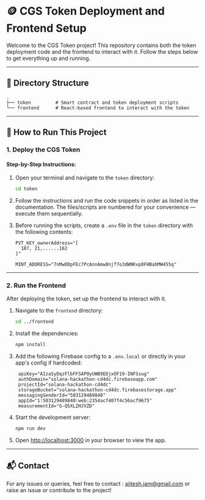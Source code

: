 # 🪙 CGS Token Deployment and Frontend Setup

Welcome to the CGS Token project! This repository contains both the token deployment code and the frontend to interact with it. Follow the steps below to get everything up and running.

---

## 📁 Directory Structure

```
.
├── token         # Smart contract and token deployment scripts
└── frontend      # React-based frontend to interact with the token
```

---

## 🚀 How to Run This Project

### 1. Deploy the CGS Token

#### Step-by-Step Instructions:

1. Open your terminal and navigate to the `token` directory:

   ```bash
   cd token
   ```

2. Follow the instructions and run the code snippets in order as listed in the documentation. The files/scripts are numbered for your convenience — execute them sequentially.

3. Before running the scripts, create a `.env` file in the `token` directory with the following contents:

   ```env
   PVT_KEY_ownerAddress="[
     187, 21,......162
   ]"

   MINT_ADDRESS="7nMwDDpFEc7PcAnnAmw8njf7o3dWNKvp8FHBabMW455q"
   ```

---

### 2. Run the Frontend

After deploying the token, set up the frontend to interact with it.

1. Navigate to the `frontend` directory:

   ```bash
   cd ../frontend
   ```

2. Install the dependencies:

   ```bash
   npm install
   ```

3. Add the following Firebase config to a `.env.local` or directly in your app's config if hardcoded:

   ```env
    apiKey="AIzaSyDqzFlbFFSAP0yUWB9EDjxOF19-INFSsug"
    authDomain="solana-hackathon-cd4dc.firebaseapp.com"
    projectId="solana-hackathon-cd4dc"
    storageBucket="solana-hackathon-cd4dc.firebasestorage.app"
    messagingSenderId="503129489840"
    appId="1:503129489840:web:2354acf407f4c56acf9675"
    measurementId="G-Q5XLZHJVZD"
   ```

4. Start the development server:

   ```bash
   npm run dev
   ```

5. Open [http://localhost:3000](http://localhost:3000) in your browser to view the app.

---

## 📬 Contact

For any issues or queries, feel free  to contact : ajitesh.jam@gmail.com or raise an issue or contribute to the project! 

